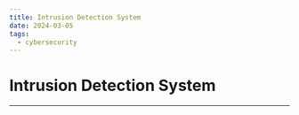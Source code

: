 ```yaml
---
title: Intrusion Detection System
date: 2024-03-05
tags:
  - cybersecurity
---
```


# Intrusion Detection System

---

